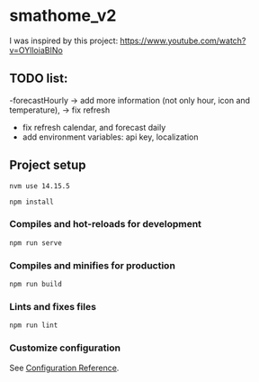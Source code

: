 # smathome_v2
I was inspired by this project:
https://www.youtube.com/watch?v=OYlloiaBINo

## TODO list:
-forecastHourly -> add more information (not only hour, icon and temperature),
                -> fix refresh 
- fix refresh calendar, and forecast daily
- add environment variables: api key, localization

## Project setup
```
nvm use 14.15.5
```

```
npm install
```

### Compiles and hot-reloads for development
```
npm run serve
```

### Compiles and minifies for production
```
npm run build
```

### Lints and fixes files
```
npm run lint
```

### Customize configuration
See [Configuration Reference](https://cli.vuejs.org/config/).
